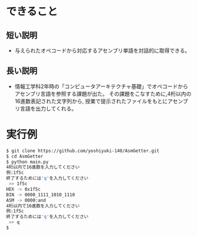 
# できること

## 短い説明
- 与えられたオペコードから対応するアセンブリ単語を対話的に取得できる。

## 長い説明
- 情報工学科2年時の「コンピュータアーキテクチャ基礎」でオペコードからアセンブリ言語を参照する課題が出た。
その課題をこなすために,4桁以内の16進数表記された文字列から,
授業で提示されたファイルをもとにアセンブリ言語を出力してくれる。

# 実行例

```bash
$ git clone https://github.com/yoshiyuki-140/AsmGetter.git
$ cd AsmGetter
$ python main.py
4桁以内で16進数を入力してください
例:1f5c
終了するためには'q'を入力してください
 >> 1f5c
HEX -> 0x1f5c
BIN -> 0000_1111_1010_1110
ASM -> 0000:and
4桁以内で16進数を入力してください
例:1f5c
終了するためには'q'を入力してください
 >> q
$ 
```
